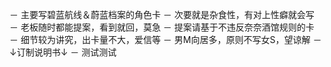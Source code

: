 － 主要写碧蓝航线＆蔚蓝档案的角色卡
－ 次要就是杂食性，有对上性癖就会写
－ 老板随时都能提案，看到就回，莫急
－ 提案请基于不违反奈奈酒馆规则的卡
－ 细节较为讲究，出卡量不大，爱信等
－ 男M向居多，原则不写女S，望谅解
－↓订制说明书↓
－ 测试测试
